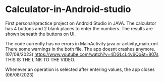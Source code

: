 # Calculator-in-Android-studio
First  personal/practice project on Android Studio in JAVA. 
The calculator has 4 buttons and 2  blank places to enter the numbers. The results are shown beneath the buttons on UI.  

The code currently has no errors in MainActivity.java or activity_main.xml. There some warnings in the both file. 
The app doesnt crashes anymore. (07/08/2023) 
https://www.youtube.com/watch?v=4DGLcL4v6Qo&t=807s THIS IS THE LINK TO THE VIDEO. 

Whenever an operation is selected after entering values, the app closes (06/08/2023) 
